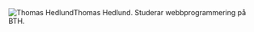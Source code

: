 <img src="../htdocs/img/thomas-small.png" style="float: left" alt="Thomas Hedlund">
Thomas Hedlund.
Studerar webbprogrammering på BTH.